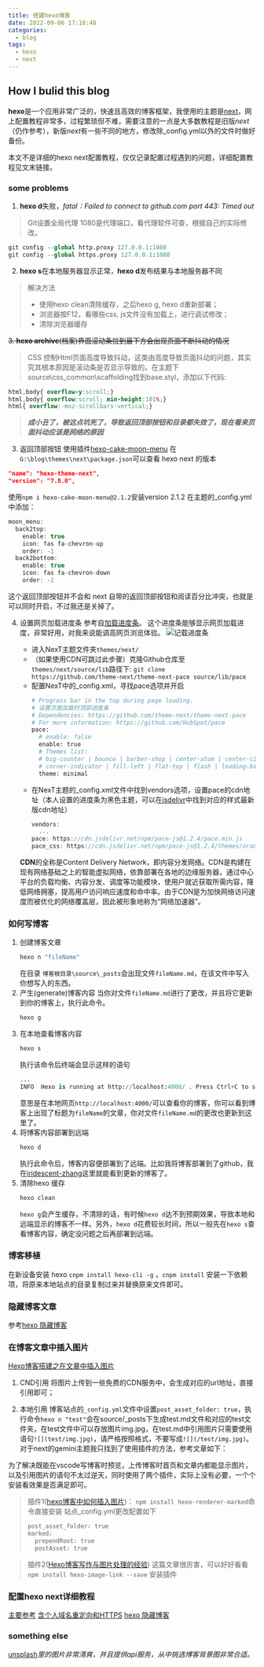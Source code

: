 ```yaml
---
title: 搭建hexo博客
date: 2022-09-06 17:18:48
categories:
  - blog
tags:
  - hexo
  - next
---
```


## How I bulid this blog
**hexo**是一个应用非常广泛的，快速且高效的博客框架，我使用的主题是[next](https://github.com/theme-next/hexo-theme-next)，网上配置教程非常多，过程繁琐但不难，需要注意的一点是大多数教程是旧版*next*（仍作参考），新版*next*有一些不同的地方，修改除_config.yml以外的文件时做好备份。

本文不是详细的hexo next配置教程，仅仅记录配置过程遇到的问题，详细配置教程见文末链接。
<!--more-->

### some problems
1. **hexo d**失败，*fatal：Failed to connect to github.com port 443: Timed out*

> Git设置全局代理
1080是代理端口，看代理软件可查，根据自己的实际修改。

```python
git config --global http.proxy 127.0.0.1:1080
git config --global https.proxy 127.0.0.1:1080
```
2. **hexo s**在本地服务器显示正常，**hexo d**发布结果与本地服务器不同
> 解决方法
> - 使用hexo clean清除缓存，之后hexo g, hexo d重新部署；
> - 浏览器按F12，看哪些css, js文件没有加载上，进行调试修改；
> - 清除浏览器缓存

~~3. **hexo archive**(档案)界面滚动条拉到最下方会出现页面不断抖动的情况~~
>  CSS 控制Html页面高度导致抖动，这类由高度导致页面抖动的问题，其实究其根本原因是滚动条是否显示导致的。在主题下source\css\_common\scaffolding找到base.styl，添加以下代码:

```css
html,body{ overflow-y:scroll;}
html,body{ overflow:scroll; min-height:101%;}
html{ overflow:-moz-scrollbars-vertical;}
```
> ***成小丑了，被这点坑死了，导致返回顶部按钮和目录都失效了，现在看来页面抖动应该是网络的原因***

3. 返回顶部按钮
使用插件[hexo-cake-moon-menu](https://github.com/jiangtj-lab/hexo-cake-moon-menu)
在`G:\blog\themes\next\package.json`可以查看 hexo next 的版本
```json
"name": "hexo-theme-next",
"version": "7.8.0",
```
使用`npm i hexo-cake-moon-menu@2.1.2`安装version 2.1.2
在主题的_config.yml中添加：
```c
moon_menu:
  back2top:
    enable: true
    icon: fas fa-chevron-up
    order: -1
  back2bottom:
    enable: true
    icon: fas fa-chevron-down
    order: -2
```
这个返回顶部按钮并不会和 next 自带的返回顶部按钮和阅读百分比冲突，也就是可以同时开启，不过我还是关掉了。

4. 设置网页加载进度条
参考自[加载进度条](https://blog.csdn.net/TomAndersen/article/details/104693194?spm=1001.2014.3001.5506)。
这个进度条能够显示网页加载进度，非常好用，对我来说能调高网页浏览体验。
![记载进度条](https://i.postimg.cc/JnWZJsj6/2.jpg)

    - 进入NexT主题文件夹`themes/next/`
    - （如果使用CDN可跳过此步骤）克隆Github仓库至`themes/next/source/lib`路径下:
    `git clone https://github.com/theme-next/theme-next-pace source/lib/pace`
    - 配置NexT中的_config.xml，寻找pace选项并开启
      ```python
      # Progress bar in the top during page loading.
      # 设置页面加载时顶部进度条
      # Dependencies: https://github.com/theme-next/theme-next-pace
      # For more information: https://github.com/HubSpot/pace
      pace:
        # enable: false
        enable: true
        # Themes list:
        # big-counter | bounce | barber-shop | center-atom | center-circle | center-radar | center-simple
        # corner-indicator | fill-left | flat-top | flash | loading-bar | mac-osx | material | minimal
        theme: minimal
      ```
    - 在NexT主题的_config.xml文件中找到vendors选项，设置pace的cdn地址（本人设置的进度条为黑色主题，可以在[jsdelivr](https://www.jsdelivr.com/package/npm/pace-js?path=themes)中找到对应的样式最新版cdn地址）
      ```c
      vendors:
        ...
      pace: https://cdn.jsdelivr.net/npm/pace-js@1.2.4/pace.min.js
      pace_css: https://cdn.jsdelivr.net/npm/pace-js@1.2.4/themes/orange/pace-theme-loading-bar.css
      ```
    **CDN**的全称是Content Delivery Network，即内容分发网络。CDN是构建在现有网络基础之上的智能虚拟网络，依靠部署在各地的边缘服务器，通过中心平台的负载均衡、内容分发、调度等功能模块，使用户就近获取所需内容，降低网络拥塞，提高用户访问响应速度和命中率。由于CDN是为加快网络访问速度而被优化的网络覆盖层，因此被形象地称为“网络加速器”。


### 如何写博客
1. 创建博客文章
    ```python
    hexo n "fileName"
    ```
    在目录 `博客根目录\source\_posts`会出现文件`fileName.md`，在该文件中写入你想写入的东西。
2. 产生(generate)博客内容
当你对文件`fileName.md`进行了更改，并且将它更新到你的博客上，执行此命令。
    ```python
    hexo g
    ```
3. 在本地查看博客内容
    ```python
    hexo s
    ```
    执行该命令后终端会显示这样的语句
    ```python
    ...
    INFO  Hexo is running at http://localhost:4000/ . Press Ctrl+C to stop.
    ```
    意思是在本地网页`http://localhost:4000/`可以查看你的博客，你可以看到博客上出现了标题为`fileName`的文章，你对文件`fileName.md`的更改也更新到这里了。
4. 将博客内容部署到远端
    ```python
    hexo d
    ```
    执行此命令后，博客内容便部署到了远端。比如我将博客部署到了github，我在[iridescent-zhang](https://iridescent-zhang.github.io/)这里就能看到更新的博客了。
5. 清除hexo 缓存
    ```python
    hexo clean
    ```
    `hexo g`会产生缓存，不清除的话，有时候`hexo d`达不到预期效果，导致本地和远端显示的博客不一样。另外，`hexo d`花费较长时间，所以一般先在`hexo s`查看博客内容，确定没问题之后再部署到远端。

### 博客移植
在新设备安装 hexo `cnpm install hexo-cli -g` ，`cnpm install` 安装一下依赖项，将原来本地站点的目录复制过来并替换原来文件即可。

### 隐藏博客文章
参考[hexo 隐藏博客](https://blog.garryde.com/archives/37712.html)

### 在博客文章中插入图片
[Hexo博客搭建之在文章中插入图片](https://yanyinhong.github.io/2017/05/02/How-to-insert-image-in-hexo-post/)
1. CND引用
将图片上传到一些免费的CDN服务中，会生成对应的url地址，直接引用即可；

2. 本地引用
博客站点的`_config.yml`文件中设置`post_asset_folder: true`，执行命令`hexo n "test"`会在source/_posts下生成test.md文件和对应的test文件夹，在test文件中可以存放图片img.jpg，在test.md中引用图片只需要使用语句`![](test/img.jpg)`，请严格按照格式，不要写成`![](/test/img.jpg)`。对于next的gemini主题我只找到了使用插件的方法，参考文章如下：

为了解决既能在vscode写博客时预览，上传博客时首页和文章内都能显示图片，以及引用图片的语句不太过逆天，同时使用了两个插件，实际上没有必要，一个个安装看效果是否满足即可。
> 插件1([hexo博客中如何插入图片](https://cloud.tencent.com/developer/article/1736563))：
> `npm install hexo-renderer-marked`命令直接安装
> 站点_config.yml更改配置如下
> ```css
> post_asset_folder: true
> marked:
>   prependRoot: true
>   postAsset: true
> ```

> 插件2([Hexo博客写作与图片处理的经验](https://cloud.tencent.com/developer/article/1600295?from=article.detail.1736563))
> 这篇文章很厉害，可以好好看看
> `npm install hexo-image-link --save` 安装插件

### 配置hexo next详细教程
[主要参考](https://minyuchengmin.github.io/2020/02/26/hexo-bo-ke-xin-ban-next-zhu-ti-da-jian/#valine-comments)
[含个人域名重定向和HTTPS](https://blog.shijy16.cn/2021/05/13/%E9%85%8D%E7%BD%AE/Hexo%E5%8D%9A%E5%AE%A2%E6%90%AD%E5%BB%BA/)
[hexo 隐藏博客](https://blog.garryde.com/archives/37712.html)
### something else
[unsplash](https://unsplash.com/)*里的图片非常清爽，并且提供api服务，从中挑选博客背景图非常合适。*